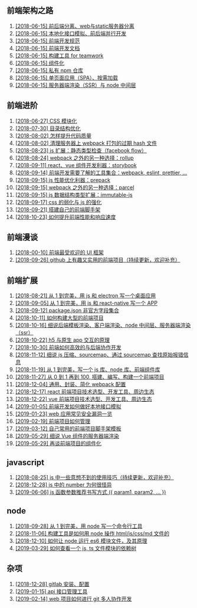 ## 前端架构之路

1. [\[2018-06-15\] 前后端分离、web与static服务器分离](./architecture/1.md)
2. [\[2018-06-15\] 本地化接口模拟、前后端并行开发](./architecture/2.md)
3. [\[2018-06-15\] 前端开发规范](./architecture/3.md)
4. [\[2018-06-15\] 前端开发文档](./architecture/4.md)
5. [\[2018-06-15\] 构建工具 for teamwork](./architecture/5.md)
6. [\[2018-06-15\] 组件化](./architecture/6.md)
7. [\[2018-06-15\] 私有 npm 仓库](./architecture/7.md)
8. [\[2018-06-15\] 单页面应用（SPA）、按需加载](./architecture/8.md)
9. [\[2018-06-15\] 服务器端渲染（SSR）与 node 中间层](./architecture/9.md)

## 前端进阶

1. [\[2018-06-27\] CSS 模块化](./advanced/1.md)
2. [\[2018-07-30\] 目录结构优化](./advanced/2.md)
3. [\[2018-08-02\] 怎样提升代码质量](./advanced/3.md)
4. [\[2018-08-02\] 清理服务器上 webpack 打包的过期 hash 文件](./advanced/4.md)
5. [\[2018-08-23\] js 扩展：静态类型检查（facebook flow）](./advanced/5.md)
6. [\[2018-08-24\] webpack 之外的另一种选择：rollup](./advanced/6.md)
7. [\[2018-09-11\] react、vue 组件开发利器：storybook](./advanced/7.md)
8. [\[2018-09-14\] 前端开发需要了解的工具集合：webpack, eslint, prettier, ...](./advanced/8.md)
9. [\[2018-09-15\] js 性能优化利器：prepack](./advanced/9.md)
10. [\[2018-09-15\] webpack 之外的另一种选择：parcel](./advanced/10.md)
11. [\[2018-09-15\] js 数据结构类型扩展：immutable-js](./advanced/11.md)
12. [\[2018-09-17\] css 的弱化与 js 的强化](./advanced/12.md)
13. [\[2018-09-21\] 搭建自己的前端脚手架](./advanced/13.md)
14. [\[2018-10-23\] 如何提升前端性能和响应速度](./advanced/14.md)

## 前端漫谈

1. [\[2018-00-10\] 前端最受欢迎的 UI 框架](./intro/1.md)
2. [\[2018-09-26\] github 上有趣又实用的前端项目（持续更新，欢迎补充）](intro/2.md)

## 前端扩展

1. [\[2018-08-21\] 从 1 到完美，用 js 和 electron 写一个桌面应用](./extend/1.md)
2. [\[2018-09-05\] 从 1 到完美，用 js 和 react-native 写一个 APP](./extend/2.md)
3. [\[2018-09-12\] package.json 非官方字段集合](./extend/3.md)
4. [\[2018-10-11\] 如何构建大型的前端项目](./extend/4.md)
5. [\[2018-10-16\] 细说后端模板渲染、客户端渲染、node 中间层、服务器端渲染（ssr）](./extend/5.md)
6. [\[2018-10-22\] h5 与原生 app 交互的原理](./extend/6.md)
7. [\[2018-10-30\] 前端如何高效的与后端协作开发](./extend/7.md)
8. [\[2018-11-12\] 细说 js 压缩、sourcemap、通过 sourcemap 查找原始报错信息](./extend/8.md)
9. [\[2018-11-19\] 从 1 到完美，写一个 js 库、node 库、前端组件库](./extend/9.md)
10. [\[2018-11-27\] 从 0 到 1 再到 100, 搭建、编写、构建一个前端项目](./extend/10.md)
11. [\[2018-12-04\] 通用、封装、简化 webpack 配置](./extend/11.md)
12. [\[2018-12-17\] react 前端项目技术选型、开发工具、周边生态](./extend/12.md)
13. [\[2018-12-22\] vue 前端项目技术选型、开发工具、周边生态](./extend/13.md)
14. [\[2019-01-05\] 前端开发如何做好本地接口模拟](./extend/14.md)
15. [\[2019-01-23\] web 应用常见安全漏洞一览](./extend/15.md)
16. [\[2019-02-19\] 前端项目如何管理](./extend/16.md)
17. [\[2019-03-12\] 自己常用的前端项目脚手架模板](./extend/17.md)
18. [\[2019-05-29\] 细说 Vue 组件的服务器端渲染](./extend/18.md)
19. [\[2019-05-29\] 再谈前端项目的组件化](./extend/19.md)

## javascript

1. [\[2018-08-25\] js 中一些意想不到的使用技巧（持续更新，欢迎补充）](./javascript/1.md)
2. [\[2018-12-28\] js 中的 number 为何很怪异](./javascript/2.md)
3. [\[2019-06-06\] js 函数参数推荐书写方式 ({ param1, param2, ... })](./javascript/3.md)

## node

1. [\[2018-09-28\] 从 1 到完美，用 node 写一个命令行工具](./node/1.md)
2. [\[2018-11-06\] 构建工具是如何用 node 操作 html/js/css/md 文件的](./node/2.md)
3. [\[2018-12-10\] 如何让 node 运行 es6 模块文件，及其原理](./node/3.md)
4. [\[2019-03-29\] 如何查看一个 js, ts 文件模块的依赖树](./node/4.md)

## 杂项

1. [\[2018-12-28\] gitlab 安装、配置](./misc/1.md)
2. [\[2019-01-15\] api 接口管理工具](./misc/2.md)
3. [\[2019-02-14\] web 项目如何进行 git 多人协作开发](./misc/3.md)

